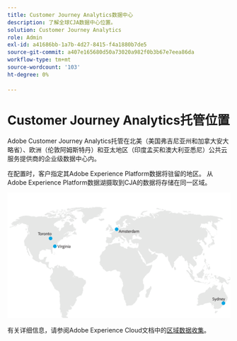 ```yaml
---
title: Customer Journey Analytics数据中心
description: 了解全球CJA数据中心位置。
solution: Customer Journey Analytics
role: Admin
exl-id: a41686bb-1a7b-4d27-8415-f4a1880b7de5
source-git-commit: a407e165680d50a73020a982f0b3b67e7eea86da
workflow-type: tm+mt
source-wordcount: '103'
ht-degree: 0%

---
```


# Customer Journey Analytics托管位置

Adobe Customer Journey Analytics托管在北美（美国弗吉尼亚州和加拿大安大略省）、欧洲（伦敦阿姆斯特丹）和亚太地区（印度孟买和澳大利亚悉尼）公共云服务提供商的企业级数据中心内。

在配置时，客户指定其Adobe Experience Platform数据将驻留的地区。 从Adobe Experience Platform数据湖摄取到CJA的数据将存储在同一区域。

![CJA数据中心](assets/data-centers.png)

有关详细信息，请参阅Adobe Experience Cloud文档中的[区域数据收集](https://experienceleague.adobe.com/en/docs/core-services/interface/data-collection/rdc)。

